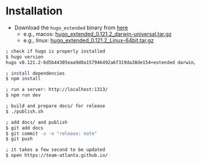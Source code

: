 # Installation

- Download the `hugo_extended` binary from [here](https://github.com/gohugoio/hugo/releases/tag/v0.121.2)
    - e.g., macos: [hugo_extended_0.121.2_darwin-universal.tar.gz](https://github.com/gohugoio/hugo/releases/download/v0.121.2/hugo_extended_0.121.2_darwin-universal.tar.gz)
    - e.g., linux: [hugo_extended_0.121.2_Linux-64bit.tar.gz](https://github.com/gohugoio/hugo/releases/download/v0.121.2/hugo_extended_0.121.2_Linux-64bit.tar.gz) 

```sh
; check if hugo is properly installed
$ hugo version
hugo v0.121.2-6d5b44305eaa9d0a157946492a6f319da38de154+extended darwin/amd64 BuildDate=2024-01-05T12:21:15Z VendorInfo=gohugoio

; install dependencies
$ npm install

; run a server: http://localhost:1313/
$ npm run dev

; build and prepare docs/ for release
$ ./publish.sh

; add docs/ and publish
$ git add docs
$ git commit -a -m "release: note"
$ git push

; it takes a few second to be updated
$ open https://team-atlanta.github.io/
```
